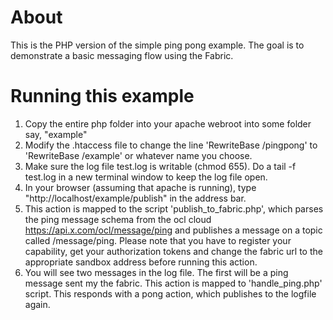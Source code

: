 About
=====

This is the PHP version of the simple ping pong example. The goal is to demonstrate a basic messaging flow using the Fabric.


Running this example
====

1. Copy the entire php folder into your apache webroot into some folder say, "example"
2. Modify the .htaccess file to change the line 'RewriteBase /pingpong' to 'RewriteBase /example' or whatever name you choose.
3. Make sure the log file test.log is writable (chmod 655). Do a tail -f test.log in a new terminal window to keep the log file open. 
4. In your browser (assuming that apache is running), type "http://localhost/example/publish" in the address bar.
5. This action is mapped to the script 'publish_to_fabric.php', which parses the ping message schema from the ocl cloud https://api.x.com/ocl/message/ping and publishes a message on a topic called /message/ping. Please note that you have to register your capability, get your authorization tokens and change the fabric url to the appropriate sandbox address before running this action.
6. You will see two messages in the log file. The first will be a ping message sent my the fabric. This action is mapped to 'handle_ping.php' script. This responds with a pong action, which publishes to the logfile again.

